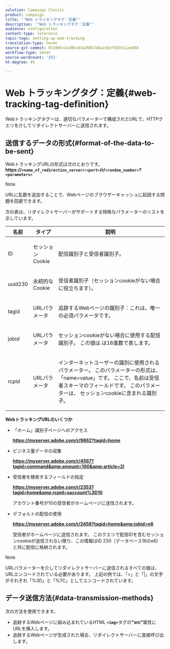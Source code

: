 ```yaml
---
solution: Campaign Classic
product: campaign
title: '"Web トラッキングタグ：定義"'
description: '"Web トラッキングタグ：定義"'
audience: configuration
content-type: reference
topic-tags: setting-up-web-tracking
translation-type: tm+mt
source-git-commit: 972885c3a38bcd3a260574bacbb3f507e11ae05b
workflow-type: tm+mt
source-wordcount: '353'
ht-degree: 4%

---
```



# Web トラッキングタグ：定義{#web-tracking-tag-definition}

Webトラッキングタグーは、適切なパラメーターで構成されたURLで、HTTPクエリを介してリダイレクトサーバーに送信されます。

## 送信するデータの形式{#format-of-the-data-to-be-sent}

WebトラッキングURLの形式は次のとおりです。**https://`<name_of_redirection_server>`:`<port>`/r/`<random_number>`?`<parameters>`**

>[!NOTE]
>
>URLに乱数を追加することで、Webページのブラウザーキャッシュに起因する問題を回避できます。

次の表は、リダイレクトサーバーがサポートする特殊なパラメーターのリストを示しています。

<table>
                     <thead>
                        <tr>
                           <th>名前</th>
                           <th>タイプ</th>
                           <th>説明</th> 
                        </tr> 
                     </thead>
                     <tbody>
                        <tr>
                           <td>
                              <p>ID</p> 
                           </td>
                           <td>
                              <p>セッションCookie</p> 
                           </td>
                           <td>
                              <p>配信識別子と受信者識別子。</p> 
                           </td> 
                        </tr>
                        <tr>
                           <td>
                              <p>uuid230</p> 
                           </td>
                           <td>
                              <p>永続的なCookie</p> 
                           </td>
                           <td>
                              <p>受信者識別子（セッションcookieがない場合に役立ちます）。</p> 
                           </td> 
                        </tr>
                        <tr>
                           <td>
                              <p>tagid</p> 
                           </td>
                           <td>
                              <p>URLパラメータ</p> 
                           </td>
                           <td>
                              <p>追跡するWebページの識別子：これは、唯一の必須パラメータです。</p> 
                           </td> 
                        </tr>
                        <tr>
                           <td>
                              <p>jobid</p> 
                           </td>
                           <td>
                              <p>URLパラメータ</p> 
                           </td>
                           <td>
                              <p>セッションcookieがない場合に使用する配信識別子。 この値は
                                 は16進数で表します。
                              </p> 
                           </td> 
                        </tr>
                        <tr>
                           <td>
                              <p>rcpid</p> 
                           </td>
                           <td>
                              <p>URLパラメータ</p> 
                           </td>
                           <td>
                              <p>インターネットユーザーの識別に使用されるパラメーター。 このパラメーターの形式は、「name=value」です。
                                 ここで、名前は受信者スキーマのフィールドです。 このパラメーターは、
                                 セッションcookieに含まれる識別子。
                              </p> 
                           </td> 
                        </tr> 
                     </tbody>  
                  </table>

**WebトラッキングURLのいくつか**

* 「ホーム」識別子ページへのアクセス

   **https://myserver.adobe.com/r/9862?tagid=home**

* ビジネス量データの収集

   **https://myserver.adobe.com/r/4567?tagid=command&amp;amount=100&amp;article=2l**

* 受信者を検索するフィールドの指定

   **https://myserver.adobe.com/r/2353?tagid=home&amp;rcpid=saccount%3D10**

   アカウント番号が10の受信者がホームページに送信されます。

* デフォルトの配信の使用

   **https://myserver.adobe.com/r/2456?tagid=home&amp;jobid=e6**

   受信者がホームページに送信されます。 このクエリで配信IDを含むセッションcookieが送信されない限り、この情報はID 230（データベース16のe6）と共に配信に格納されます。

>[!NOTE]
>
>URLパラメーターを介してリダイレクトサーバーに送信されるすべての値は、URLエンコードされている必要があります。 上記の例では、「=」と「|」の文字がそれぞれ「%3D」と「%7C」としてエンコードされています。

## データ送信方法{#data-transmission-methods}

次の方法を使用できます。

* 追跡するWebページに組み込まれているHTML **`<img>`**&#x200B;タグの&#x200B;**&quot;src&quot;**&#x200B;属性にURLを挿入します。
* 追跡するWebページが生成された場合、リダイレクトサーバーに直接呼び出します。

